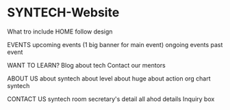 # SYNTECH-Website

What tro include
HOME
follow design

EVENTS
upcoming events (1 big banner for main event)
ongoing events
past event

WANT TO LEARN?
Blog about tech
Contact our mentors

ABOUT US
about syntech
about level
about huge
about action
org chart syntech

CONTACT US
syntech room
secretary's detail
all ahod details
Inquiry box
